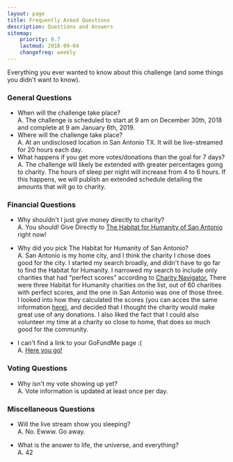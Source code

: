 ```yaml
---
layout: page
title: Frequently Asked Questions
description: Questions and Answers
sitemap:
    priority: 0.7
    lastmod: 2018-09-04
    changefreq: weekly
---
```


Everything you ever wanted to know about this challenge (and some things you didn't want to know).

### General Questions
- When will the challenge take place? <br/> A. The challenge is scheduled to start at 9 am on December 30th, 2018 and complete at 9 am January 6th, 2019.
- Where will the challenge take place? <br/> A. At an undisclosed location in San Antonio TX.  It will be live-streamed for 20 hours each day.
- What happens if you get more votes/donations than the goal for 7 days? <br/> A. The challenge will likely be extended with greater percentages going to charity. The hours of sleep per night will increase from 4 to 6 hours.  If this happens, we will publish an extended schedule detailing the amounts that will go to charity.

### Financial Questions
- Why shouldn't I just give money directly to charity? <br/> A. You should! Give Directly to [The Habitat for Humanity of San Antonio](https://www.givedirect.org/donate/?cid=246) right now!

- Why did you pick The Habitat for Humanity of San Antonio? <br/> A. San Antonio is my home city, and I think the charity I chose does good for the city. I started my search broadly, and didn't have to go far to find the Habitat for Humanity. I narrowed my search to include only charities that had "perfect scores" according to [Charity Navigator.](https://www.charitynavigator.org/) There were three Habitat for Humanity charities on the list, out of 60 charities with perfect scores, and the one in San Antonio was one of those three. I looked into how they calculated the scores (you can acces the same information [here),](https://www.charitynavigator.org/index.cfm?bay=content.view&cpid=1287&print=1) and decided that I thought the charity would make great use of any donations. I also liked the fact that I could also volunteer my time at a charity so close to home, that does so much good for the community.

- I can't find a link to your GoFundMe page :( <br/> A. [Here you go!](https://www.gofundme.com/140-hour-movie-challenge)

### Voting Questions
- Why isn't my vote showing up yet? <br/> A. Vote information is updated at least once per day.

### Miscellaneous Questions
- Will the live stream show you sleeping? <br/> A. No.  Ewww. Go away.

- What is the answer to life, the universe, and everything? <br/> A. 42
